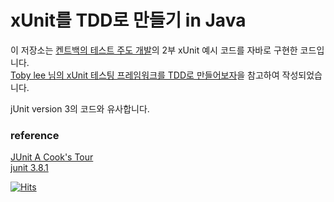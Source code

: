 # xUnit를 TDD로 만들기 in Java

이 저장소는 [켄트백의 테스트 주도 개발](http://www.kyobobook.co.kr/product/detailViewKor.laf?mallGb=KOR&ejkGb=KOR&barcode=9788966261024)의 2부 xUnit 예시 코드를 자바로 구현한 코드입니다.  
[Toby lee 님의 xUnit 테스팅 프레임워크를 TDD로 만들어보자](https://youtu.be/tdKFZcZSJmg)을 참고하여 작성되었습니다.  

jUnit version 3의 코드와 유사합니다.  



### reference
[JUnit A Cook's Tour](http://junit.sourceforge.net/doc/cookstour/cookstour.htm)  
[junit 3.8.1](http://junit.sourceforge.net/junit3.8.1/)  

[![Hits](https://hits.seeyoufarm.com/api/count/incr/badge.svg?url=https%3A%2F%2Fgithub.com%2Fku-kim%2FxUnitTDD&count_bg=%2379C83D&title_bg=%23555555&icon=&icon_color=%23E7E7E7&title=hits&edge_flat=false)](https://hits.seeyoufarm.com)
